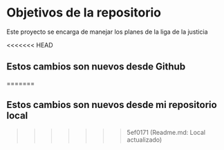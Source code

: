 # Objetivos de la repositorio

Este proyecto se encarga de manejar los planes de la liga de la justicia

<<<<<<< HEAD
## Estos cambios son nuevos desde Github
=======
## Estos cambios son nuevos desde mi repositorio local
>>>>>>> 5ef0171 (Readme.md: Local actualizado)
